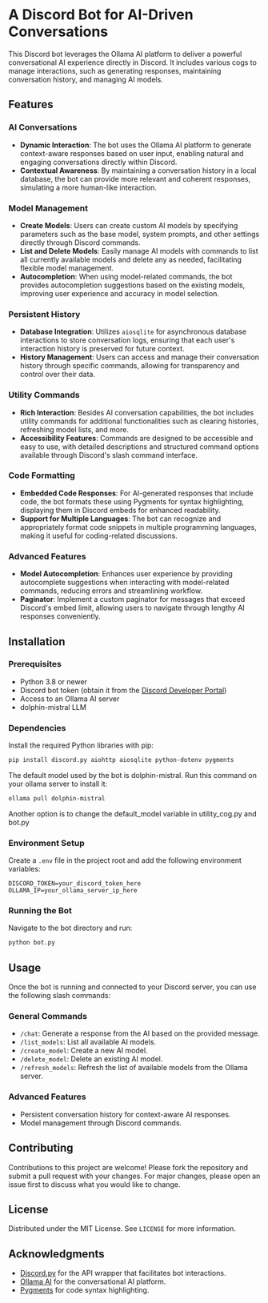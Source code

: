 # A Discord Bot for AI-Driven Conversations

This Discord bot leverages the Ollama AI platform to deliver a powerful conversational AI experience directly in Discord. It includes various cogs to manage interactions, such as generating responses, maintaining conversation history, and managing AI models.


## Features

### AI Conversations
- **Dynamic Interaction**: The bot uses the Ollama AI platform to generate context-aware responses based on user input, enabling natural and engaging conversations directly within Discord.
- **Contextual Awareness**: By maintaining a conversation history in a local database, the bot can provide more relevant and coherent responses, simulating a more human-like interaction.

### Model Management
- **Create Models**: Users can create custom AI models by specifying parameters such as the base model, system prompts, and other settings directly through Discord commands.
- **List and Delete Models**: Easily manage AI models with commands to list all currently available models and delete any as needed, facilitating flexible model management.
- **Autocompletion**: When using model-related commands, the bot provides autocompletion suggestions based on the existing models, improving user experience and accuracy in model selection.

### Persistent History
- **Database Integration**: Utilizes `aiosqlite` for asynchronous database interactions to store conversation logs, ensuring that each user's interaction history is preserved for future context.
- **History Management**: Users can access and manage their conversation history through specific commands, allowing for transparency and control over their data.

### Utility Commands
- **Rich Interaction**: Besides AI conversation capabilities, the bot includes utility commands for additional functionalities such as clearing histories, refreshing model lists, and more.
- **Accessibility Features**: Commands are designed to be accessible and easy to use, with detailed descriptions and structured command options available through Discord's slash command interface.

### Code Formatting
- **Embedded Code Responses**: For AI-generated responses that include code, the bot formats these using Pygments for syntax highlighting, displaying them in Discord embeds for enhanced readability.
- **Support for Multiple Languages**: The bot can recognize and appropriately format code snippets in multiple programming languages, making it useful for coding-related discussions.

### Advanced Features
- **Model Autocompletion**: Enhances user experience by providing autocomplete suggestions when interacting with model-related commands, reducing errors and streamlining workflow.
- **Paginator**: Implement a custom paginator for messages that exceed Discord's embed limit, allowing users to navigate through lengthy AI responses conveniently.

## Installation

### Prerequisites

- Python 3.8 or newer
- Discord bot token (obtain it from the [Discord Developer Portal](https://discord.com/developers/applications))
- Access to an Ollama AI server
- dolphin-mistral LLM

### Dependencies

Install the required Python libraries with pip:

```bash
pip install discord.py aiohttp aiosqlite python-dotenv pygments
```

The default model used by the bot is dolphin-mistral. Run this command on your ollama server to install it:
```bash
ollama pull dolphin-mistral
```
Another option is to change the default_model variable in utility_cog.py and bot.py 

### Environment Setup

Create a `.env` file in the project root and add the following environment variables:

```plaintext
DISCORD_TOKEN=your_discord_token_here
OLLAMA_IP=your_ollama_server_ip_here
```

### Running the Bot

Navigate to the bot directory and run:

```bash
python bot.py
```

## Usage

Once the bot is running and connected to your Discord server, you can use the following slash commands:

### General Commands

- `/chat`: Generate a response from the AI based on the provided message.
- `/list_models`: List all available AI models.
- `/create_model`: Create a new AI model.
- `/delete_model`: Delete an existing AI model.
- `/refresh_models`: Refresh the list of available models from the Ollama server.

### Advanced Features

- Persistent conversation history for context-aware AI responses.
- Model management through Discord commands.

## Contributing

Contributions to this project are welcome! Please fork the repository and submit a pull request with your changes. For major changes, please open an issue first to discuss what you would like to change.

## License

Distributed under the MIT License. See `LICENSE` for more information.

## Acknowledgments

- [Discord.py](https://github.com/Rapptz/discord.py) for the API wrapper that facilitates bot interactions.
- [Ollama AI](https://ollama.ai) for the conversational AI platform.
- [Pygments](http://pygments.org/) for code syntax highlighting.

